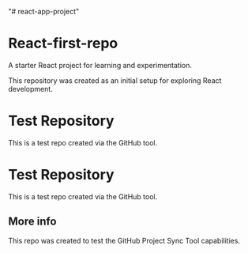 "# react-app-project"  

# React-first-repo

A starter React project for learning and experimentation.

This repository was created as an initial setup for exploring React development.

# Test Repository

This is a test repo created via the GitHub tool.

# Test Repository 

This is a test repo created via the GitHub tool.

## More info

This repo was created to test the GitHub Project Sync Tool capabilities.
